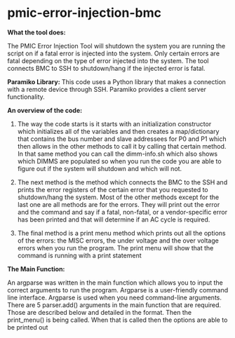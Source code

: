 # pmic-error-injection-bmc

**What the tool does:**

The PMIC Error Injection Tool will shutdown the system you are running the script on if a fatal error is injected into the system. Only certain errors are fatal depending on the type of error injected into the system. The tool connects BMC to SSH to shutdown/hang if the injected error is fatal.

**Paramiko Library:**
This code uses a Python library that makes a connection with a remote device through SSH. Paramiko provides a client server functionality.

**An overview of the code:**

1. The way the code starts is it starts with an initialization constructor which initializes all of the variables and then creates a map/dictionary that contains the bus number and slave addressees for P0 and P1 which then allows in the other methods to call it by calling that certain method. In that same method you can call the dimm-info.sh which also shows which DIMMS are populated so when you run the code you are able to figure out if the system will shutdown and which will not.

2. The next method is the method which connects the BMC to the SSH and prints the error registers of the certain error that you requested to shutdown/hang the system. 
 Most of the other methods except for the last one are all methods are for the errors. They will print out the error and the command and say if a fatal, non-fatal, or a vendor-specific error has been printed and that will determine if an AC cycle is required.

3. The final method is a print menu method which prints out all the options of the errors: the MISC errors, the under voltage and the over voltage errors when you run the program. The print menu will show that the command is running with a print statement

**The Main Function:**

An argparse was written in the main function which allows you to input the correct arguments to run the program. Argparse is a user-friendly command line interface. Argparse is used when you need command-line arguments. There are 5 parser.add() arguments in the main function that are required. Those are described below and detailed in the format. Then the print_menu() is being called. When that is called then the options are able to be printed out
